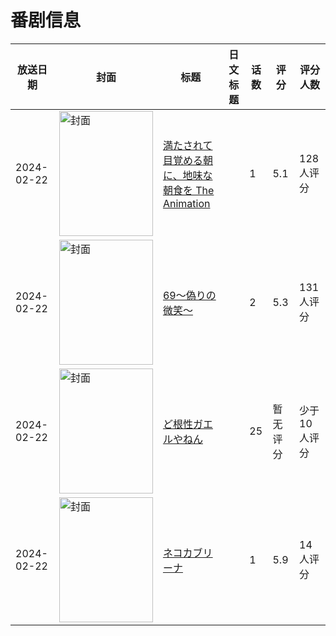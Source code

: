 # 番剧信息

|放送日期|封面|标题|日文标题|话数|评分|评分人数|
|---|---|---|---|---|---|---|
|2024-02-22|<img src="/img/no_icon_subject.png" alt="封面" style="width:150px;height:200px;object-fit:cover;">|[満たされて目覚める朝に、地味な朝食を The Animation](https://bangumi.tv/subject/466875)||1|5.1|128人评分|
|2024-02-22|<img src="/img/no_icon_subject.png" alt="封面" style="width:150px;height:200px;object-fit:cover;">|[69〜偽りの微笑〜](https://bangumi.tv/subject/467344)||2|5.3|131人评分|
|2024-02-22|<img src="//lain.bgm.tv/pic/cover/c/a9/42/480717_N8A7a.jpg" alt="封面" style="width:150px;height:200px;object-fit:cover;">|[ど根性ガエルやねん](https://bangumi.tv/subject/480717)||25|暂无评分|少于10人评分|
|2024-02-22|<img src="//lain.bgm.tv/pic/cover/c/33/84/481855_1J7ni.jpg" alt="封面" style="width:150px;height:200px;object-fit:cover;">|[ネコカブリーナ](https://bangumi.tv/subject/481855)||1|5.9|14人评分|
